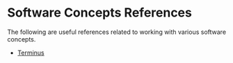 # Software Concepts References

The following are useful references related to working with various software
concepts.

- [Terminus](http://web.mit.edu/mprat/Public/web/Terminus/Web/main.html)

